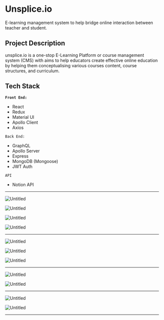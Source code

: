 # Unsplice.io

E-learning management system to help bridge online interaction between teacher and student.

## Project Description

unsplice.io is a one-stop E-Learning Platform or course management system (CMS) with aims to help educators create effective online education by helping them conceptualising various courses content, course structures, and curriculum.

## Tech Stack

**`Front End:`**

- React
- Redux
- Material UI
- Apollo Client
- Axios

`Back End:`

- GraphQL
- Apollo Server
- Express
- MongoDB (Mongoose)
- JWT Auth

`API`

- Notion API

---

![Untitled](https://s3-us-west-2.amazonaws.com/secure.notion-static.com/e3174128-e5b1-439b-a559-bba5bd1a757b/Untitled.png)

![Untitled](https://s3-us-west-2.amazonaws.com/secure.notion-static.com/1c25489f-87b5-41d6-8564-33e30ae174bd/Untitled.png)

![Untitled](https://s3-us-west-2.amazonaws.com/secure.notion-static.com/ce61fefe-76d4-4a0d-a4d6-e3b5e1ba9e09/Untitled.png)

![Untitled](https://s3-us-west-2.amazonaws.com/secure.notion-static.com/b465bad4-b71f-4698-a50e-2e8ed53f876e/Untitled.png)

---

![Untitled](https://s3-us-west-2.amazonaws.com/secure.notion-static.com/dea745d3-3fbd-4f30-943b-6b99b9d921b7/Untitled.png)

![Untitled](https://s3-us-west-2.amazonaws.com/secure.notion-static.com/ce7ba889-6ce1-4ddf-8d78-d5bd079f190a/Untitled.png)

![Untitled](https://s3-us-west-2.amazonaws.com/secure.notion-static.com/02c801af-ae9e-40ae-8129-3cf9f8ac9815/Untitled.png)

---

![Untitled](https://s3-us-west-2.amazonaws.com/secure.notion-static.com/bbc160d3-cbda-4cd4-bcd3-7683308c9270/Untitled.png)

![Untitled](https://s3-us-west-2.amazonaws.com/secure.notion-static.com/955250a3-c8af-4fb7-9924-be4deeea89a2/Untitled.png)

---

![Untitled](https://s3-us-west-2.amazonaws.com/secure.notion-static.com/0b3ad36c-c8d9-4f37-96fc-186b44a40e60/Untitled.png)

![Untitled](https://s3-us-west-2.amazonaws.com/secure.notion-static.com/49e6b579-3d70-49a3-9eb3-a642b6482aa7/Untitled.png)

---
